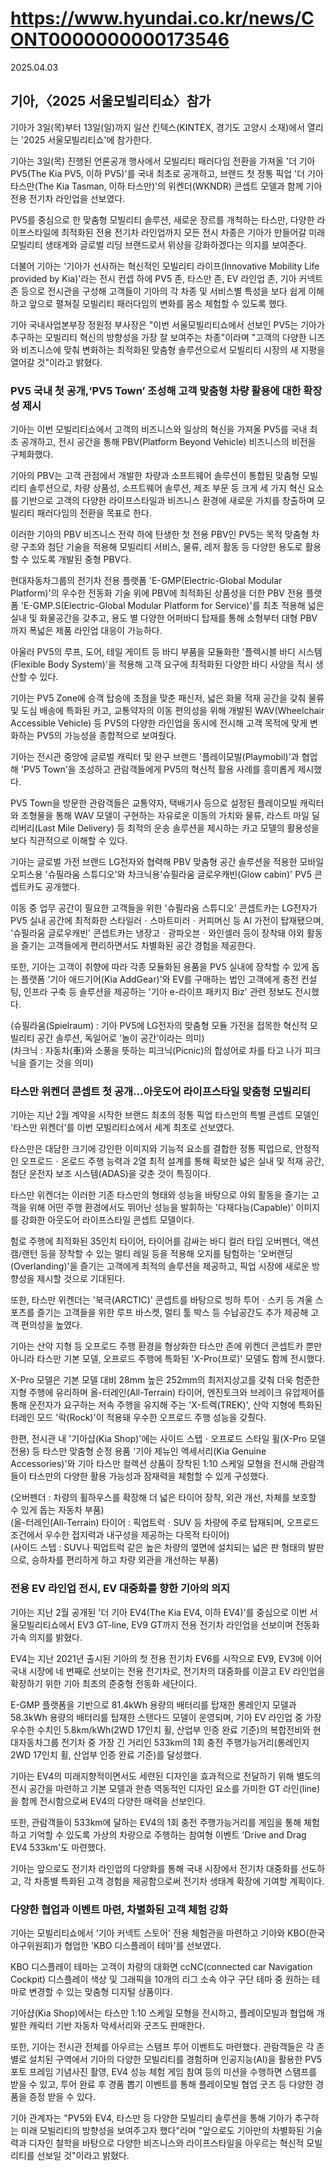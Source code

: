 # https://www.hyundai.co.kr/news/CONT0000000000173546

2025.04.03

##  기아,〈2025 서울모빌리티쇼〉참가

기아가 3일(목)부터 13일(일)까지 일산 킨텍스(KINTEX, 경기도 고양시 소재)에서 열리는 '2025 서울모빌리티쇼'에 참가한다.

기아는 3일(목) 진행된 언론공개 행사에서 모빌리티 패러다임 전환을 가져올 '더 기아 PV5(The Kia PV5, 이하 PV5)'를 국내 최초로 공개하고, 브랜드 첫 정통 픽업 '더 기아 타스만(The Kia Tasman, 이하 타스만)'의 위켄더(WKNDR) 콘셉트 모델과 함께 기아 전용 전기차 라인업을 선보였다.

PV5를 중심으로 한 맞춤형 모빌리티 솔루션, 새로운 장르를 개척하는 타스만, 다양한 라이프스타일에 최적화된 전용 전기차 라인업까지 모든 전시 차종은 기아가 만들어갈 미래 모빌리티 생태계와 글로벌 리딩 브랜드로서 위상을 강화하겠다는 의지를 보여준다.

더불어 기아는 '기아가 선사하는 혁신적인 모빌리티 라이프(Innovative Mobility Life provided by Kia)'라는 전시 컨셉 하에 PV5 존, 타스만 존, EV 라인업 존, 기아 커넥트 존 등으로 전시관을 구성해 고객들이 기아의 각 차종 및 서비스별 특성을 보다 쉽게 이해하고 앞으로 펼쳐질 모빌리티 패러다임의 변화를 몸소 체험할 수 있도록 했다.

기아 국내사업본부장 정원정 부사장은 "이번 서울모빌리티쇼에서 선보인 PV5는 기아가 추구하는 모빌리티 혁신의 방향성을 가장 잘 보여주는 차종"이라며 "고객의 다양한 니즈와 비즈니스에 맞춰 변화하는 최적화된 맞춤형 솔루션으로서 모빌리티 시장의 새 지평을 열어갈 것"이라고 밝혔다.

### PV5 국내 첫 공개,‘PV5 Town’ 조성해 고객 맞춤형 차량 활용에 대한 확장성 제시

기아는 이번 모빌리티쇼에서 고객의 비즈니스와 일상의 혁신을 가져올 PV5를 국내 최초 공개하고, 전시 공간을 통해 PBV(Platform Beyond Vehicle) 비즈니스의 비전을 구체화했다.

기아의 PBV는 고객 관점에서 개발한 차량과 소프트웨어 솔루션이 통합된 맞춤형 모빌리티 솔루션으로, 차량 상품성, 소프트웨어 솔루션, 제조 부문 등 크게 세 가지 혁신 요소를 기반으로 고객의 다양한 라이프스타일과 비즈니스 환경에 새로운 가치를 창출하며 모빌리티 패러다임의 전환을 목표로 한다.

이러한 기아의 PBV 비즈니스 전략 하에 탄생한 첫 전용 PBV인 PV5는 목적 맞춤형 차량 구조와 첨단 기술을 적용해 모빌리티 서비스, 물류, 레저 활동 등 다양한 용도로 활용할 수 있도록 개발된 중형 PBV다.

현대자동차그룹의 전기차 전용 플랫폼 'E-GMP(Electric-Global Modular Platform)'의 우수한 전동화 기술 위에 PBV에 최적화된 상품성을 더한 PBV 전용 플랫폼 'E-GMP.S(Electric-Global Modular Platform for Service)'를 최초 적용해 넓은 실내 및 화물공간을 갖추고, 용도 별 다양한 어퍼바디 탑재를 통해 소형부터 대형 PBV까지 폭넓은 제품 라인업 대응이 가능하다.

아울러 PV5의 루프, 도어, 테일 게이트 등 바디 부품을 모듈화한 '플렉시블 바디 시스템(Flexible Body System)'을 적용해 고객 요구에 최적화된 다양한 바디 사양을 적시 생산할 수 있다.

기아는 PV5 Zone에 승객 탑승에 초점을 맞춘 패신저, 넓은 화물 적재 공간을 갖춰 물류 및 도심 배송에 특화된 카고, 교통약자의 이동 편의성을 위해 개발된 WAV(Wheelchair Accessible Vehicle) 등 PV5의 다양한 라인업을 동시에 전시해 고객 목적에 맞게 변화하는 PV5의 가능성을 종합적으로 보여줬다.

기아는 전시관 중앙에 글로벌 캐릭터 및 완구 브랜드 '플레이모빌(Playmobil)'과 협업해 'PV5 Town'을 조성하고 관람객들에게 PV5의 혁신적 활용 사례를 흥미롭게 제시했다.

PV5 Town을 방문한 관람객들은 교통약자, 택배기사 등으로 설정된 플레이모빌 캐릭터와 조형물을 통해 WAV 모델이 구현하는 자유로운 이동의 가치와 물류, 라스트 마일 딜리버리(Last Mile Delivery) 등 최적의 운송 솔루션을 제시하는 카고 모델의 활용성을 보다 직관적으로 이해할 수 있다.

기아는 글로벌 가전 브랜드 LG전자와 협력해 PBV 맞춤형 공간 솔루션을 적용한 모바일 오피스용 '슈필라움 스튜디오'와 차크닉용'슈필라움 글로우캐빈(Glow cabin)' PV5 콘셉트카도 공개했다.

이동 중 업무 공간이 필요한 고객들을 위한 '슈필라움 스튜디오' 콘셉트카는 LG전자가 PV5 실내 공간에 최적화한 스타일러ㆍ스마트미러ㆍ커피머신 등 AI 가전이 탑재됐으며, '슈필라움 글로우캐빈' 콘셉트카는 냉장고ㆍ광파오븐ㆍ와인셀러 등이 장착돼 야외 활동을 즐기는 고객들에게 편리하면서도 차별화된 공간 경험을 제공한다.

또한, 기아는 고객이 취향에 따라 각종 모듈화된 용품을 PV5 실내에 장착할 수 있게 돕는 플랫폼 '기아 애드기어(Kia AddGear)'와 EV를 구매하는 법인 고객에게 충전 컨설팅, 인프라 구축 등 솔루션을 제공하는 '기아 e-라이프 패키지 Biz' 관련 정보도 전시했다.

(슈필라움(Spielraum) : 기아 PV5에 LG전자의 맞춤형 모듈 가전을 접목한 혁신적 모빌리티 공간 솔루션, 독일어로 ‘놀이 공간’이라는 의미)  
(차크닉 : 자동차(車)와 소풍을 뜻하는 피크닉(Picnic)의 합성어로 차를 타고 나가 피크닉을 즐기는 것을 의미)

### 타스만 위켄더 콘셉트 첫 공개…아웃도어 라이프스타일 맞춤형 모빌리티

기아는 지난 2월 계약을 시작한 브랜드 최초의 정통 픽업 타스만의 특별 콘셉트 모델인 '타스만 위켄더'를 이번 모빌리티쇼에서 세계 최초로 선보였다.

타스만은 대담한 크기에 강인한 이미지와 기능적 요소를 결합한 정통 픽업으로, 안정적인 오프로드ㆍ온로드 주행 능력과 2열 최적 설계를 통해 확보한 넓은 실내 및 적재 공간, 첨단 운전자 보조 시스템(ADAS)을 갖춘 것이 특징이다.

타스만 위켄더는 이러한 기존 타스만의 형태와 성능을 바탕으로 야외 활동을 즐기는 고객을 위해 어떤 주행 환경에서도 뛰어난 성능을 발휘하는 '다재다능(Capable)' 이미지를 강화한 아웃도어 라이프스타일 콘셉트 모델이다.

험로 주행에 최적화된 35인치 타이어, 타이어를 감싸는 바디 컬러 타입 오버펜더, 액션캠/랜턴 등을 장착할 수 있는 멀티 레일 등을 적용해 오지를 탐험하는 '오버랜딩(Overlanding)'을 즐기는 고객에게 최적의 솔루션을 제공하고, 픽업 시장에 새로운 방향성을 제시할 것으로 기대된다.

또한, 타스만 위켄더는 '북극(ARCTIC)' 콘셉트를 바탕으로 빙하 투어ㆍ스키 등 겨울 스포츠를 즐기는 고객들을 위한 루프 바스켓, 멀티 툴 박스 등 수납공간도 추가 제공해 고객 편의성을 높였다.

기아는 산악 지형 등 오프로드 주행 환경을 형상화한 타스만 존에 위켄더 콘셉트카 뿐만 아니라 타스만 기본 모델, 오프로드 주행에 특화된 'X-Pro(프로)' 모델도 함께 전시했다.

X-Pro 모델은 기본 모델 대비 28mm 높은 252mm의 최저지상고를 갖춰 더욱 험준한 지형 주행에 유리하며 올-터레인(All-Terrain) 타이어, 엔진토크와 브레이크 유압제어를 통해 운전자가 요구하는 저속 주행을 유지해 주는 'X-트렉(TREK)', 산악 지형에 특화된 터레인 모드 '락(Rock)'이 적용돼 우수한 오프로드 주행 성능을 갖췄다.

한편, 전시관 내 '기아샵(Kia Shop)'에는 사이드 스텝ㆍ오프로드 스타일 휠(X-Pro 모델 전용) 등 타스만 맞춤형 순정 용품 '기아 제뉴인 액세서리(Kia Genuine Accessories)'와 기아 타스만 컬렉션 상품이 장착된 1:10 스케일 모형을 전시해 관람객들이 타스만의 다양한 활용 가능성과 잠재력을 체험할 수 있게 구성했다.

(오버펜더 : 차량의 휠하우스를 확장해 더 넓은 타이어 장착, 외관 개선, 차체를 보호할 수 있게 돕는 자동차 부품)  
(올-터레인(All-Terrain) 타이어 : 픽업트럭ㆍSUV 등 차량에 주로 탑재되며, 오프로드 조건에서 우수한 접지력과 내구성을 제공하는 다목적 타이어)  
(사이드 스텝 : SUV나 픽업트럭 같은 높은 차량의 옆면에 설치되는 넓은 판 형태의 발판으로, 승하차를 편리하게 하고 차량 외관을 개선하는 부품)

### 전용 EV 라인업 전시, EV 대중화를 향한 기아의 의지

기아는 지난 2월 공개된 '더 기아 EV4(The Kia EV4, 이하 EV4)'를 중심으로 이번 서울모빌리티쇼에서 EV3 GT-line, EV9 GT까지 전용 전기차 라인업을 선보이며 전동화 가속 의지를 밝혔다.

EV4는 지난 2021년 출시된 기아의 첫 전용 전기차 EV6를 시작으로 EV9, EV3에 이어 국내 시장에 네 번째로 선보이는 전용 전기차로, 전기차의 대중화를 이끌고 EV 라인업을 확장하기 위한 기아 최초의 준중형 전동화 세단이다.

E-GMP 플랫폼을 기반으로 81.4kWh 용량의 배터리를 탑재한 롱레인지 모델과 58.3kWh 용량의 배터리를 탑재한 스탠다드 모델이 운영되며, 기아 EV 라인업 중 가장 우수한 수치인 5.8km/kWh(2WD 17인치 휠, 산업부 인증 완료 기준)의 복합전비와 현대자동차그룹 전기차 중 가장 긴 거리인 533km의 1회 충전 주행가능거리(롱레인지 2WD 17인치 휠, 산업부 인증 완료 기준)를 달성했다.

기아는 EV4의 미래지향적이면서도 세련된 디자인을 효과적으로 전달하기 위해 별도의 전시 공간을 마련하고 기본 모델과 한층 역동적인 디자인 요소를 가미한 GT 라인(line)을 함께 전시함으로써 EV4의 다양한 매력을 선보인다.

또한, 관람객들이 533km에 달하는 EV4의 1회 충전 주행가능거리를 게임을 통해 체험하고 기억할 수 있도록 가상의 차량으로 주행하는 참여형 이벤트 'Drive and Drag EV4 533km'도 마련했다.

기아는 앞으로도 전기차 라인업의 다양화를 통해 국내 시장에서 전기차 대중화를 선도하고, 각 차종별 특화된 고객 경험을 제공함으로써 전기차 생태계 확장에 기여할 계획이다.

### 다양한 협업과 이벤트 마련, 차별화된 고객 체험 강화

기아는 모빌리티쇼에서 '기아 커넥트 스토어' 전용 체험관을 마련하고 기아와 KBO(한국야구위원회)가 협업한 'KBO 디스플레이 테마'를 선보였다.

KBO 디스플레이 테마는 고객이 차량의 대화면 ccNC(connected car Navigation Cockpit) 디스플레이 색상 및 그래픽을 10개의 리그 소속 야구 구단 테마 중 원하는 테마로 변경할 수 있는 맞춤형 디지털 상품이다.

기아샵(Kia Shop)에서는 타스만 1:10 스케일 모형을 전시하고, 플레이모빌과 협업해 개발한 캐릭터 기반 자동차 악세서리와 굿즈도 판매한다.

또한, 기아는 전시관 전체를 아우르는 스탬프 투어 이벤트도 마련했다. 관람객들은 각 존 별로 설치된 구역에서 기아의 다양한 모빌리티를 경험하며 인공지능(AI)을 활용한 PV5 포토 프레임 기념사진 촬영, EV4 성능 체험 게임 참여 등의 미션을 수행하면 스탬프를 받을 수 있고, 투어 완료 후 경품 뽑기 이벤트를 통해 플레이모빌 협업 굿즈 등 다양한 경품을 증정 받을 수 있다.

기아 관계자는 "PV5와 EV4, 타스만 등 다양한 모빌리티 솔루션을 통해 기아가 추구하는 미래 모빌리티의 방향성을 보여주고자 했다"라며 "앞으로도 기아만의 차별화된 기술력과 디자인 철학을 바탕으로 다양한 비즈니스와 라이프스타일을 아우르는 혁신적 모빌리티를 선보일 것"이라고 밝혔다.